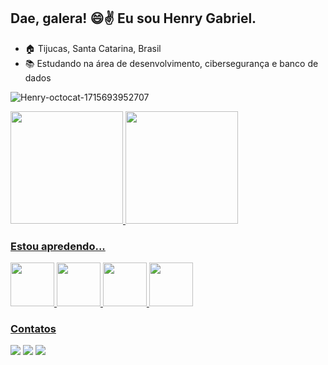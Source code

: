 ## Dae, galera! :smile::v: Eu sou Henry Gabriel.

- 🏠 Tijucas, Santa Catarina, Brasil
- 📚 Estudando na área de desenvolvimento, cibersegurança e banco de dados

![Henry-octocat-1715693952707](https://github.com/HenryGabriel-2407/HenryGabriel-2407/assets/63942305/63a4953f-8c2c-4919-91d9-3c9bd89543f3)

<div>
<a href="https://github.com/HenryGabriel-2407">
<img loading="lazy" height="180em" src="https://github-readme-stats.vercel.app/api/top-langs/?username=HenryGabriel-2407&layout=compact&langs_count=7&theme=github_dark"/>
<img loading="lazy" height="180em" src="https://github-readme-stats.vercel.app/api?username=HenryGabriel-2407&show_icons=true&theme=github_dark&include_all_commits=true&count_private=true"/>
</div>

### Estou apredendo...
<div>
<img src="https://cdn.jsdelivr.net/gh/devicons/devicon@latest/icons/python/python-original-wordmark.svg" width="70" height="70"/>
<img src="https://cdn.jsdelivr.net/gh/devicons/devicon@latest/icons/c/c-plain.svg" width="70" height="70"/>
<img src="https://cdn.jsdelivr.net/gh/devicons/devicon@latest/icons/java/java-original-wordmark.svg" width="70" height="70"/>
<img src="https://cdn.jsdelivr.net/gh/devicons/devicon@latest/icons/mysql/mysql-original-wordmark.svg" width="70" height="70"/>
</div>

### Contatos

<div> 
  <a href="https://www.instagram.com/henry._.gabriel2407/" target="_blank"><img src="https://img.shields.io/badge/-Instagram-%23E4405F?style=for-the-badge&logo=instagram&logoColor=white" target="_blank"></a>
  <a href = "mailto:henrygabriel2407@gmail.com"><img src="https://img.shields.io/badge/-Gmail-%23333?style=for-the-badge&logo=gmail&logoColor=white" target="_blank"></a>
  <a href="https://www.linkedin.com/in/henrygabriel040724/" target="_blank"><img src="https://img.shields.io/badge/-LinkedIn-%230077B5?style=for-the-badge&logo=linkedin&logoColor=white" target="_blank"></a> 
  
</div>
